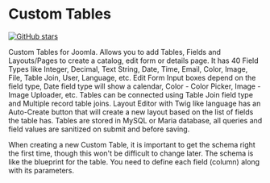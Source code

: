 # Custom Tables

[![GitHub stars](https://img.shields.io/github/stars/joomlaboat/custom-tables.svg?style=social&label=Star&maxAge=2592000)](https://GitHub.com/joomlaboat/custom-tables/stargazers/)

Custom Tables for Joomla. Allows you to add Tables, Fields and Layouts/Pages to create a catalog, edit form or details page.
It has 40 Field Types like Integer, Decimal, Text String, Date, Time, Email, Color, Image, File, Table Join, User, Language, etc.
Edit Form Input boxes depend on the field type, Date field type will show a calendar, Color - Color Picker, Image - Image Uploader, etc.
Tables can be connected using Table Join field type and Multiple record table joins.
Layout Editor with Twig like language has an Auto-Create button that will create a new layout based on the list of fields the table has.
Tables are stored in MySQL or Maria database, all queries and field values are sanitized on submit and before saving.

When creating a new Custom Table, it is important to get the schema right the first time, though this won't be difficult to change later.
The schema is like the blueprint for the table. You need to define each field (column) along with its parameters.
